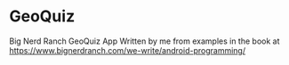 # GeoQuiz
Big Nerd Ranch GeoQuiz App
Written by me from examples in the book at https://www.bignerdranch.com/we-write/android-programming/
